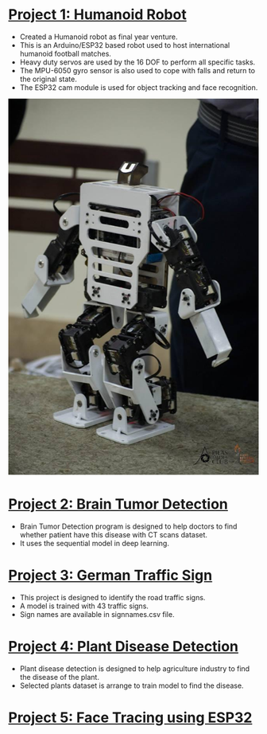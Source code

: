 
# [Project 1: Humanoid Robot](https://youtube.com/shorts/sz7JJU25oyM)
* Created a Humanoid robot as final year venture.
* This is an Arduino/ESP32 based robot used to host international humanoid football matches.
* Heavy duty servos are used by the 16 DOF to perform all specific tasks.
* The MPU-6050 gyro sensor is also used to cope with falls and return to the original state.
* The ESP32 cam module is used for object tracking and face recognition.


![](images/humanoid.jpeg)

# [Project 2: Brain Tumor Detection](https://github.com/layeqaliali/Brain_tumor_detection/blob/main/brain_tumor.ipynb)
* Brain Tumor Detection program is designed to help doctors to find whether patient have this disease with CT scans dataset.
* It uses the sequential model in deep learning.



# [Project 3: German Traffic Sign](https://github.com/layeqaliali/German_traffic_sign_detection)
* This project is designed to identify the road traffic signs.
* A model is trained with 43 traffic signs.
* Sign names are available in signnames.csv file.



# [Project 4: Plant Disease Detection](https://github.com/layeqaliali/Plant_disease_detection)
* Plant disease detection is designed to help agriculture industry to find the disease of the plant.
* Selected plants dataset is arrange to train model to find the disease.

# [Project 5: Face Tracing using ESP32](https://github.com/layeqaliali/Face_tracing_ESP32_cam)
